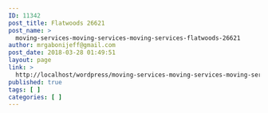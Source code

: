 ```yaml
---
ID: 11342
post_title: Flatwoods 26621
post_name: >
  moving-services-moving-services-moving-services-flatwoods-26621
author: mrgabonijeff@gmail.com
post_date: 2018-03-28 01:49:51
layout: page
link: >
  http://localhost/wordpress/moving-services-moving-services-moving-services-flatwoods-26621/
published: true
tags: [ ]
categories: [ ]
---
```

